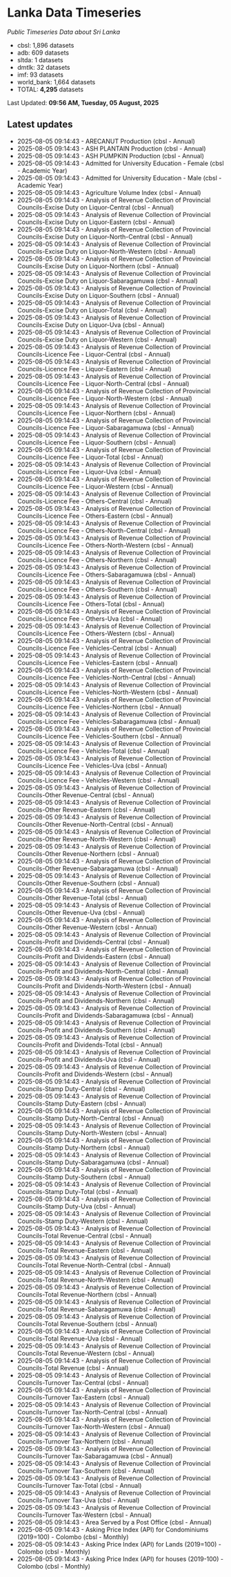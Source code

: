 # Lanka Data Timeseries
*Public Timeseries Data about Sri Lanka*

* cbsl: 1,896 datasets
* adb: 609 datasets
* sltda: 1 datasets
* dmtlk: 32 datasets
* imf: 93 datasets
* world_bank: 1,664 datasets
* TOTAL: **4,295** datasets

Last Updated: **09:56 AM, Tuesday, 05 August, 2025**

## Latest updates

* 2025-08-05 09:14:43 - ARECANUT Production (cbsl - Annual)
* 2025-08-05 09:14:43 - ASH PLANTAIN Production (cbsl - Annual)
* 2025-08-05 09:14:43 - ASH PUMPKIN Production (cbsl - Annual)
* 2025-08-05 09:14:43 - Admitted for University Education - Female (cbsl - Academic Year)
* 2025-08-05 09:14:43 - Admitted for University Education - Male (cbsl - Academic Year)
* 2025-08-05 09:14:43 - Agriculture Volume Index (cbsl - Annual)
* 2025-08-05 09:14:43 - Analysis of Revenue Collection of Provincial Councils-Excise Duty on Liquor-Central (cbsl - Annual)
* 2025-08-05 09:14:43 - Analysis of Revenue Collection of Provincial Councils-Excise Duty on Liquor-Eastern (cbsl - Annual)
* 2025-08-05 09:14:43 - Analysis of Revenue Collection of Provincial Councils-Excise Duty on Liquor-North-Central (cbsl - Annual)
* 2025-08-05 09:14:43 - Analysis of Revenue Collection of Provincial Councils-Excise Duty on Liquor-North-Western (cbsl - Annual)
* 2025-08-05 09:14:43 - Analysis of Revenue Collection of Provincial Councils-Excise Duty on Liquor-Northern (cbsl - Annual)
* 2025-08-05 09:14:43 - Analysis of Revenue Collection of Provincial Councils-Excise Duty on Liquor-Sabaragamuwa (cbsl - Annual)
* 2025-08-05 09:14:43 - Analysis of Revenue Collection of Provincial Councils-Excise Duty on Liquor-Southern (cbsl - Annual)
* 2025-08-05 09:14:43 - Analysis of Revenue Collection of Provincial Councils-Excise Duty on Liquor-Total (cbsl - Annual)
* 2025-08-05 09:14:43 - Analysis of Revenue Collection of Provincial Councils-Excise Duty on Liquor-Uva (cbsl - Annual)
* 2025-08-05 09:14:43 - Analysis of Revenue Collection of Provincial Councils-Excise Duty on Liquor-Western (cbsl - Annual)
* 2025-08-05 09:14:43 - Analysis of Revenue Collection of Provincial Councils-Licence Fee - Liquor-Central (cbsl - Annual)
* 2025-08-05 09:14:43 - Analysis of Revenue Collection of Provincial Councils-Licence Fee - Liquor-Eastern (cbsl - Annual)
* 2025-08-05 09:14:43 - Analysis of Revenue Collection of Provincial Councils-Licence Fee - Liquor-North-Central (cbsl - Annual)
* 2025-08-05 09:14:43 - Analysis of Revenue Collection of Provincial Councils-Licence Fee - Liquor-North-Western (cbsl - Annual)
* 2025-08-05 09:14:43 - Analysis of Revenue Collection of Provincial Councils-Licence Fee - Liquor-Northern (cbsl - Annual)
* 2025-08-05 09:14:43 - Analysis of Revenue Collection of Provincial Councils-Licence Fee - Liquor-Sabaragamuwa (cbsl - Annual)
* 2025-08-05 09:14:43 - Analysis of Revenue Collection of Provincial Councils-Licence Fee - Liquor-Southern (cbsl - Annual)
* 2025-08-05 09:14:43 - Analysis of Revenue Collection of Provincial Councils-Licence Fee - Liquor-Total (cbsl - Annual)
* 2025-08-05 09:14:43 - Analysis of Revenue Collection of Provincial Councils-Licence Fee - Liquor-Uva (cbsl - Annual)
* 2025-08-05 09:14:43 - Analysis of Revenue Collection of Provincial Councils-Licence Fee - Liquor-Western (cbsl - Annual)
* 2025-08-05 09:14:43 - Analysis of Revenue Collection of Provincial Councils-Licence Fee - Others-Central (cbsl - Annual)
* 2025-08-05 09:14:43 - Analysis of Revenue Collection of Provincial Councils-Licence Fee - Others-Eastern (cbsl - Annual)
* 2025-08-05 09:14:43 - Analysis of Revenue Collection of Provincial Councils-Licence Fee - Others-North-Central (cbsl - Annual)
* 2025-08-05 09:14:43 - Analysis of Revenue Collection of Provincial Councils-Licence Fee - Others-North-Western (cbsl - Annual)
* 2025-08-05 09:14:43 - Analysis of Revenue Collection of Provincial Councils-Licence Fee - Others-Northern (cbsl - Annual)
* 2025-08-05 09:14:43 - Analysis of Revenue Collection of Provincial Councils-Licence Fee - Others-Sabaragamuwa (cbsl - Annual)
* 2025-08-05 09:14:43 - Analysis of Revenue Collection of Provincial Councils-Licence Fee - Others-Southern (cbsl - Annual)
* 2025-08-05 09:14:43 - Analysis of Revenue Collection of Provincial Councils-Licence Fee - Others-Total (cbsl - Annual)
* 2025-08-05 09:14:43 - Analysis of Revenue Collection of Provincial Councils-Licence Fee - Others-Uva (cbsl - Annual)
* 2025-08-05 09:14:43 - Analysis of Revenue Collection of Provincial Councils-Licence Fee - Others-Western (cbsl - Annual)
* 2025-08-05 09:14:43 - Analysis of Revenue Collection of Provincial Councils-Licence Fee - Vehicles-Central (cbsl - Annual)
* 2025-08-05 09:14:43 - Analysis of Revenue Collection of Provincial Councils-Licence Fee - Vehicles-Eastern (cbsl - Annual)
* 2025-08-05 09:14:43 - Analysis of Revenue Collection of Provincial Councils-Licence Fee - Vehicles-North-Central (cbsl - Annual)
* 2025-08-05 09:14:43 - Analysis of Revenue Collection of Provincial Councils-Licence Fee - Vehicles-North-Western (cbsl - Annual)
* 2025-08-05 09:14:43 - Analysis of Revenue Collection of Provincial Councils-Licence Fee - Vehicles-Northern (cbsl - Annual)
* 2025-08-05 09:14:43 - Analysis of Revenue Collection of Provincial Councils-Licence Fee - Vehicles-Sabaragamuwa (cbsl - Annual)
* 2025-08-05 09:14:43 - Analysis of Revenue Collection of Provincial Councils-Licence Fee - Vehicles-Southern (cbsl - Annual)
* 2025-08-05 09:14:43 - Analysis of Revenue Collection of Provincial Councils-Licence Fee - Vehicles-Total (cbsl - Annual)
* 2025-08-05 09:14:43 - Analysis of Revenue Collection of Provincial Councils-Licence Fee - Vehicles-Uva (cbsl - Annual)
* 2025-08-05 09:14:43 - Analysis of Revenue Collection of Provincial Councils-Licence Fee - Vehicles-Western (cbsl - Annual)
* 2025-08-05 09:14:43 - Analysis of Revenue Collection of Provincial Councils-Other Revenue-Central (cbsl - Annual)
* 2025-08-05 09:14:43 - Analysis of Revenue Collection of Provincial Councils-Other Revenue-Eastern (cbsl - Annual)
* 2025-08-05 09:14:43 - Analysis of Revenue Collection of Provincial Councils-Other Revenue-North-Central (cbsl - Annual)
* 2025-08-05 09:14:43 - Analysis of Revenue Collection of Provincial Councils-Other Revenue-North-Western (cbsl - Annual)
* 2025-08-05 09:14:43 - Analysis of Revenue Collection of Provincial Councils-Other Revenue-Northern (cbsl - Annual)
* 2025-08-05 09:14:43 - Analysis of Revenue Collection of Provincial Councils-Other Revenue-Sabaragamuwa (cbsl - Annual)
* 2025-08-05 09:14:43 - Analysis of Revenue Collection of Provincial Councils-Other Revenue-Southern (cbsl - Annual)
* 2025-08-05 09:14:43 - Analysis of Revenue Collection of Provincial Councils-Other Revenue-Total (cbsl - Annual)
* 2025-08-05 09:14:43 - Analysis of Revenue Collection of Provincial Councils-Other Revenue-Uva (cbsl - Annual)
* 2025-08-05 09:14:43 - Analysis of Revenue Collection of Provincial Councils-Other Revenue-Western (cbsl - Annual)
* 2025-08-05 09:14:43 - Analysis of Revenue Collection of Provincial Councils-Profit and Dividends-Central (cbsl - Annual)
* 2025-08-05 09:14:43 - Analysis of Revenue Collection of Provincial Councils-Profit and Dividends-Eastern (cbsl - Annual)
* 2025-08-05 09:14:43 - Analysis of Revenue Collection of Provincial Councils-Profit and Dividends-North-Central (cbsl - Annual)
* 2025-08-05 09:14:43 - Analysis of Revenue Collection of Provincial Councils-Profit and Dividends-North-Western (cbsl - Annual)
* 2025-08-05 09:14:43 - Analysis of Revenue Collection of Provincial Councils-Profit and Dividends-Northern (cbsl - Annual)
* 2025-08-05 09:14:43 - Analysis of Revenue Collection of Provincial Councils-Profit and Dividends-Sabaragamuwa (cbsl - Annual)
* 2025-08-05 09:14:43 - Analysis of Revenue Collection of Provincial Councils-Profit and Dividends-Southern (cbsl - Annual)
* 2025-08-05 09:14:43 - Analysis of Revenue Collection of Provincial Councils-Profit and Dividends-Total (cbsl - Annual)
* 2025-08-05 09:14:43 - Analysis of Revenue Collection of Provincial Councils-Profit and Dividends-Uva (cbsl - Annual)
* 2025-08-05 09:14:43 - Analysis of Revenue Collection of Provincial Councils-Profit and Dividends-Western (cbsl - Annual)
* 2025-08-05 09:14:43 - Analysis of Revenue Collection of Provincial Councils-Stamp Duty-Central (cbsl - Annual)
* 2025-08-05 09:14:43 - Analysis of Revenue Collection of Provincial Councils-Stamp Duty-Eastern (cbsl - Annual)
* 2025-08-05 09:14:43 - Analysis of Revenue Collection of Provincial Councils-Stamp Duty-North-Central (cbsl - Annual)
* 2025-08-05 09:14:43 - Analysis of Revenue Collection of Provincial Councils-Stamp Duty-North-Western (cbsl - Annual)
* 2025-08-05 09:14:43 - Analysis of Revenue Collection of Provincial Councils-Stamp Duty-Northern (cbsl - Annual)
* 2025-08-05 09:14:43 - Analysis of Revenue Collection of Provincial Councils-Stamp Duty-Sabaragamuwa (cbsl - Annual)
* 2025-08-05 09:14:43 - Analysis of Revenue Collection of Provincial Councils-Stamp Duty-Southern (cbsl - Annual)
* 2025-08-05 09:14:43 - Analysis of Revenue Collection of Provincial Councils-Stamp Duty-Total (cbsl - Annual)
* 2025-08-05 09:14:43 - Analysis of Revenue Collection of Provincial Councils-Stamp Duty-Uva (cbsl - Annual)
* 2025-08-05 09:14:43 - Analysis of Revenue Collection of Provincial Councils-Stamp Duty-Western (cbsl - Annual)
* 2025-08-05 09:14:43 - Analysis of Revenue Collection of Provincial Councils-Total Revenue-Central (cbsl - Annual)
* 2025-08-05 09:14:43 - Analysis of Revenue Collection of Provincial Councils-Total Revenue-Eastern (cbsl - Annual)
* 2025-08-05 09:14:43 - Analysis of Revenue Collection of Provincial Councils-Total Revenue-North-Central (cbsl - Annual)
* 2025-08-05 09:14:43 - Analysis of Revenue Collection of Provincial Councils-Total Revenue-North-Western (cbsl - Annual)
* 2025-08-05 09:14:43 - Analysis of Revenue Collection of Provincial Councils-Total Revenue-Northern (cbsl - Annual)
* 2025-08-05 09:14:43 - Analysis of Revenue Collection of Provincial Councils-Total Revenue-Sabaragamuwa (cbsl - Annual)
* 2025-08-05 09:14:43 - Analysis of Revenue Collection of Provincial Councils-Total Revenue-Southern (cbsl - Annual)
* 2025-08-05 09:14:43 - Analysis of Revenue Collection of Provincial Councils-Total Revenue-Uva (cbsl - Annual)
* 2025-08-05 09:14:43 - Analysis of Revenue Collection of Provincial Councils-Total Revenue-Western (cbsl - Annual)
* 2025-08-05 09:14:43 - Analysis of Revenue Collection of Provincial Councils-Total Revenue (cbsl - Annual)
* 2025-08-05 09:14:43 - Analysis of Revenue Collection of Provincial Councils-Turnover Tax-Central (cbsl - Annual)
* 2025-08-05 09:14:43 - Analysis of Revenue Collection of Provincial Councils-Turnover Tax-Eastern (cbsl - Annual)
* 2025-08-05 09:14:43 - Analysis of Revenue Collection of Provincial Councils-Turnover Tax-North-Central (cbsl - Annual)
* 2025-08-05 09:14:43 - Analysis of Revenue Collection of Provincial Councils-Turnover Tax-North-Western (cbsl - Annual)
* 2025-08-05 09:14:43 - Analysis of Revenue Collection of Provincial Councils-Turnover Tax-Northern (cbsl - Annual)
* 2025-08-05 09:14:43 - Analysis of Revenue Collection of Provincial Councils-Turnover Tax-Sabaragamuwa (cbsl - Annual)
* 2025-08-05 09:14:43 - Analysis of Revenue Collection of Provincial Councils-Turnover Tax-Southern (cbsl - Annual)
* 2025-08-05 09:14:43 - Analysis of Revenue Collection of Provincial Councils-Turnover Tax-Total (cbsl - Annual)
* 2025-08-05 09:14:43 - Analysis of Revenue Collection of Provincial Councils-Turnover Tax-Uva (cbsl - Annual)
* 2025-08-05 09:14:43 - Analysis of Revenue Collection of Provincial Councils-Turnover Tax-Western (cbsl - Annual)
* 2025-08-05 09:14:43 - Area Served by a Post Office (cbsl - Annual)
* 2025-08-05 09:14:43 - Asking Price Index (API) for Condominiums (2019=100) - Colombo (cbsl - Monthly)
* 2025-08-05 09:14:43 - Asking Price Index (API) for Lands (2019=100) - Colombo (cbsl - Monthly)
* 2025-08-05 09:14:43 - Asking Price Index (API) for houses (2019-100) - Colombo (cbsl - Monthly)